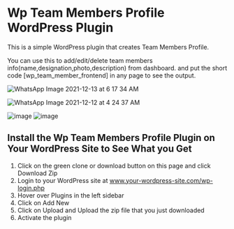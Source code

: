 # Wp Team Members Profile WordPress Plugin

This is a simple WordPress plugin that creates Team Members Profile. 

You can use this to add/edit/delete team members info(name,designation,photo,description) from dashboard. and put the short code [wp_team_member_frontend] in any page to see the output.

![WhatsApp Image 2021-12-13 at 6 17 34 AM](https://user-images.githubusercontent.com/34414233/145736074-2f2706e0-bb84-417c-9026-b3ae480384c8.jpeg)

![WhatsApp Image 2021-12-12 at 4 24 37 AM](https://user-images.githubusercontent.com/34414233/145736078-65e596e2-fe0f-475b-811c-0e699d98af85.jpeg)

![image](https://user-images.githubusercontent.com/34414233/145736129-f10520cc-c7a9-4102-a933-713453135442.png)
![image](https://user-images.githubusercontent.com/34414233/146171798-b9041116-d7fa-43d6-8099-6db138e58c28.png)

## Install the Wp Team Members Profile Plugin on Your WordPress Site to See What you Get

1. Click on the green clone or download button on this page and click Download Zip
2. Login to your WordPress site at www.your-wordpress-site.com/wp-login.php
3. Hover over Plugins in the left sidebar
4. Click on Add New
5. Click on Upload and Upload the zip file that you just downloaded
6. Activate the plugin


